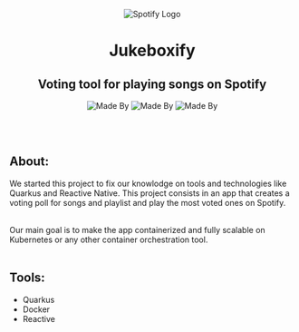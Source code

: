 <p align="center">
    <img alt="Spotify Logo" src="https://www.vectorlogo.zone/logos/spotify/spotify-icon.svg">
</p>

<h1 align="center">
    Jukeboxify
</h1>

<h2 align="center">
    Voting tool for playing songs on Spotify 
</h2>

<p align="center">
    <!-- <img alt="CentOS Version" src="https://img.shields.io/badge/Linux-CentOS8-green"> -->
    <img alt="Made By" src="https://img.shields.io/badge/Made%20By-Hugo%20Pfeffer-blue?style=for-the-badge">
    <img alt="Made By" src="https://img.shields.io/badge/Made%20By-Gustavo%20Gianini-blue?style=for-the-badge">
    <img alt="Made By" src="https://img.shields.io/badge/License-GPL%203.0-green?style=for-the-badge">
</p>

</br>
</br>
<h2>About:</h2>
We started this project to fix our knowlodge on tools and technologies like Quarkus and Reactive Native. This project consists in an app that creates a voting poll for songs and playlist and play the most voted ones on Spotify.  
</br></br>

Our main goal is to make the app containerized and fully scalable on Kubernetes or any other container orchestration tool. 
</br></br>
<h2>Tools:</h2>
<ul>
    <li>Quarkus</li>
    <li>Docker</li>
    <li>Reactive</li>
</ul>
</br>









